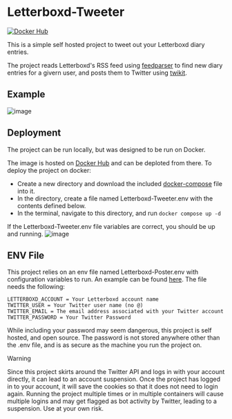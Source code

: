 # Letterboxd-Tweeter
[![Docker Hub](https://img.shields.io/static/v1.svg?color=086dd7&labelColor=555555&logoColor=ffffff&label=&message=docker%20hub&logo=Docker)](https://hub.docker.com/repository/docker/finiteui/letterboxd-tweeter)

This is a simple self hosted project to tweet out your Letterboxd diary entries.

The project reads Letterboxd's RSS feed using [feedparser](https://github.com/kurtmckee/feedparser) to find new diary entries for a givern user, and posts them to Twitter using [twikit](https://github.com/d60/twikit).

## Example
![image](https://github.com/user-attachments/assets/8c8263f7-3352-486c-b68d-0d8fe61ede1f)

## Deployment
The project can be run locally, but was designed to be run on Docker.

The image is hosted on [Docker Hub](https://hub.docker.com/repository/docker/finiteui/letterboxd-tweeter) and can be deploted from there.
To deploy the project on docker:
- Create a new directory and download the included [docker-compose](Source/docker-compose.yml) file into it.
- In the directory, create a file named Letterboxd-Tweeter.env with the contents defined below.
- In the terminal, navigate to this directory, and run ```docker compose up -d```

If the Letterboxd-Tweeter.env file variables are correct, you should be up and running.
![image](https://github.com/user-attachments/assets/385234fa-f1f4-48ce-9f65-7d758898f2db)


## ENV File
This project relies on an env file named Letterboxd-Poster.env with configuration variables to run. An example can be found [here](Source/Letterboxd-Poster.env.example).
The file needs the following:
```
LETTERBOXD_ACCOUNT = Your Letterboxd account name
TWITTER_USER = Your Twitter user name (no @)
TWITTER_EMAIL = The email address associated with your Twitter account
TWITTER_PASSWORD = Your Twitter Password
```

While including your password may seem dangerous, this project is self hosted, and open source. The password is not stored anywhere other than the .env file, and is as secure as the machine you run the project on.

> [!WARNING]
> Since this project skirts around the Twitter API and logs in with your account directly, it can lead to an account suspension. Once the project has logged in to your account, it will save the cookies so that it does not need to login again. Running the project multiple times or in multiple containers will cause multiple logins and may get flagged as bot activity by Twitter, leading to a suspension. Use at your own risk.
